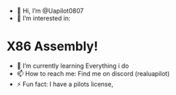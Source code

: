 - 👋 Hi, I’m @Uapilot0807
- 👀 I’m interested in:
# X86 Assembly!
- 🌱 I’m currently learning Everything i do
- 📫 How to reach me: Find me on discord (realuapilot)
- ⚡ Fun fact: I have a pilots license, 

<!---
Uapilot0807/Uapilot0807 is a ✨ special ✨ repository because its `README.md` (this file) appears on your GitHub profile.
You can click the Preview link to take a look at your changes.
--->
